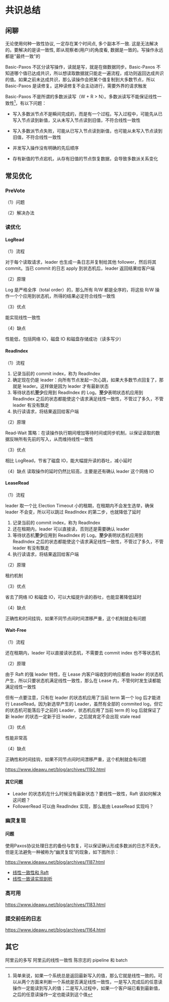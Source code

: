 # 共识总结

## 闲聊

无论使用何种一致性协议, 一定存在某个时间点, 多个副本不一致. 这是无法解决的。要解决的是读一致性, 即从观察者(用户)的角度看, 数据是一致的。写操作永远都是"最终一致"的

Basic-Paxos 不区分读写操作，读就是写，就是在做数据同步。Basic-Paxos 不知道哪个值已达成共识，所以想读取数据就只能走一遍流程，成功则返回达成共识的值。如果之前未达成共识，那么读操作会把某个值复制到大多数节点，所以 Basic-Paxos 是读修复。这种读修复不会主动进行，需要外界的请求触发

Basic-Paxos 不是所谓的多数派读写（W + R > N）。多数派读写不能保证线性一致性[^1]，有以下问题：

* 写入多数派节点不是瞬间完成的，而是有一个过程。写入过程中，可能先从已写入节点读到新值，又从未写入节点读到旧值，不符合线性一致性

* 写入多数派节点失败，可能从已写入节点读到新值，也可能从未写入节点读到旧值，不符合线性一致性

* 并发写入操作没有明确的先后顺序

* 存有新值的节点宕机，从存有旧值的节点恢复数据，会导致多数派关系变化

## 常见优化

### PreVote

（1）问题

（2）解决办法

### 读优化

#### LogRead

（1）流程

对于每个读取请求，leader 也生成一条日志并复制给其他 follower，然后将其 commit。当已 commit 的日志 apply 到状态机后，leader 返回结果给客户端

（2）原理

Log 是严格全序（total order）的，那么所有 R/W 都是全序的，将这些 R/W 操作一个个应用到状态机，所得的结果必定符合线性一致性

（3）优点

能实现线性一致性

（4）缺点

性能低，包括网络 IO，磁盘 IO 和磁盘存储成功（读多写少）

#### ReadIndex

（1）流程

1. 记录当前的 commit index，称为 ReadIndex
2. 确定现在仍是 leader：向所有节点发起一次心跳，如果大多数节点回复了，那就是 leader。这样做是因为 leader 才有最新状态
3. 等待状态机**至少**应用到 ReadIndex 的 Log。**至少**表明状态机应用到 ReadIndex 之后的状态都能使这个请求满足线性一致性，不管过了多久，不管 leader 有没有飘走
4. 执行读请求，将结果返回给客户端

（2）原理

Read-Wait 策略：在读操作执行期间增加等待时间或同步机制，以保证读取的数据反映所有先前的写入，从而维持线性一致性

（3）优点

相比 LogRead，节省了磁盘 IO，能大幅提升读的吞吐，减小延时

（4）缺点
读取操作的延时仍然比较高，主要是还有确认 leader 这个网络 IO

#### LeaseRead

（1）流程

leader 取一个比 Election Timeout 小的租期，在租期内不会发生选举，确保 leader 不会变，所以可以跳过 ReadIndex 的第二步，也就降低了延时

1. 记录当前的 commit index，称为 ReadIndex
2. 还在租期内，leader 可以直接读，否则还是需要确认 leader
3. 等待状态机**至少**应用到 ReadIndex 的 Log。**至少**表明状态机应用到 ReadIndex 之后的状态都能使这个请求满足线性一致性，不管过了多久，不管 leader 有没有飘走
4. 执行读请求，将结果返回给客户端

（2）原理

租约机制

（3）优点

省去了网络 IO 和磁盘 IO，可以大幅提升读的吞吐，也能显著降低延时

（4）缺点

正确性和时间挂钩，如果不同节点间时间漂移严重，这个机制就会有问题

#### Wait-Free

（1）流程

还在租期内，leader 可以直接读状态机，不需要去 commit index 也不等状态机

（2）原理

由于 Raft 的强 leader 特性，在 Lease 内客户端收到的响应都由 leader 的状态机产生，所以只要状态机满足线性一致性，那么在 Lease 内，不管何时发生读都能满足线性一致性

但有一点要注意，只有在 leader 的状态机应用了当前 term 第一个 log 后才能进行 LeaseRead。因为新选举产生的 Leader，虽然有全部的 commited log，但它的状态机可能落后于之前的 Leader，状态机应用了当前 term 的 log 后就保证了新 leader 的状态一定新于旧 leader，之后就肯定不会出现 stale read

（3）优点

性能非常高

（4）缺点

正确性和时间挂钩，如果不同节点间时间漂移严重，这个机制就会有问题

https://www.ideawu.net/blog/archives/1192.html

#### 其它问题

* Leader 的状态机在什么时候没有最新状态？要线性一致性，Raft 该如何解决这问题？
* FollowerRead 可以由 ReadIndex 实现，那么能由 LeaseRead 实现吗？

### 幽灵复现

#### 问题

使用Paxos协议处理日志的备份与恢复，可以保证确认形成多数派的日志不丢失，但是无法避免一种被称为“幽灵复现”的现象，如下图所示：

https://www.ideawu.net/blog/archives/1187.html

* [线性一致性和 Raft](https://cn.pingcap.com/blog/linearizability-and-raft/)
* [线性一致读实现剖析](https://www.sofastack.tech/blog/sofa-jraft-linear-consistent-read-implementation/)

### 高可用

https://www.ideawu.net/blog/archives/1183.html

### 提交前任的日志

https://www.ideawu.net/blog/archives/1164.html

[^1]: 简单来说，如果一个系统总是返回最新写入的值，那么它就是线性一致的。可以从两个方面来判断一个系统是否满足线性一致性，一是写入完成后的任意读操作一定能读到写入的值；二是写入过程中，如果一个客户端已看到最新值，之后的任意读操作一定也能读到这个值

[^2]: 全序广播的特性，一是全局顺序，保证所有参与节点都以完全相同的顺序接收消息；二是可靠性，所有发送的消息最终都会被所有正常运行的节点接收

## 其它

阿里云的多写
阿里云的线性一致性
陈宗志的 pipeline 和 batch
